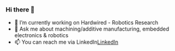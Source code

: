 ### Hi there 👋

- 🔭 I’m currently working on Hardwired - Robotics Research
- 💬 Ask me about machining/additive manufacturing, embedded electronics & robotics
- 📫 You can reach me via LinkedIn[LinkedIn](https://www.linkedin.com/in/hansjohrend/)

<!--
**hansjohrend/hansjohrend** is a ✨ _special_ ✨ repository because its `README.md` (this file) appears on your GitHub profile.

Here are some ideas to get you started:


-->
